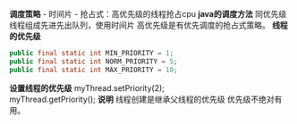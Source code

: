 
**调度策略**
	- 时间片
	- 抢占式：高优先级的线程抢占cpu
**java的调度方法**
	同优先级线程组成先进先出队列，使用时间片
	高优先级是有优先调度的抢占式策略。
**线程的优先级**
```java
public final static int MIN_PRIORITY = 1;  
public final static int NORM_PRIORITY = 5;  
public final static int MAX_PRIORITY = 10;
```

**设置线程的优先级**
	myThread.setPriority(2);  
	myThread.getPriority();
**说明**
线程创建是继承父线程的优先级
优先级不绝对有用。
	